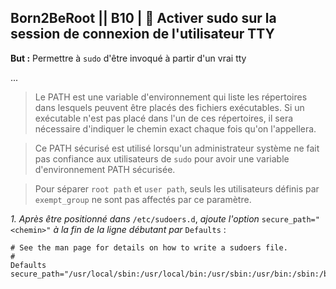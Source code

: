 ## **Born2BeRoot**  || **B10** | :crown: Activer sudo sur la session de connexion de l'utilisateur TTY

__But :__ Permettre à ```sudo``` d'être invoqué à partir d'un vrai tty

...

> Le PATH est une variable d'environnement qui liste les répertoires dans lesquels peuvent être placés des fichiers exécutables. Si un exécutable n'est pas placé dans l'un de ces répertoires, il sera nécessaire d'indiquer le chemin exact chaque fois qu'on l'appellera.

> Ce PATH sécurisé est utilisé lorsqu'un administrateur système ne fait pas confiance aux utilisateurs de ```sudo``` pour avoir une variable d'environnement PATH sécurisée. 

> Pour séparer ```root path``` et ```user path```, seuls les utilisateurs définis par ```exempt_group``` ne sont pas affectés par ce paramètre.


*1. Après être positionné dans* ```/etc/sudoers.d```,  *ajoute l'option* ```secure_path="<chemin>"``` *à la fin de la ligne débutant par* ```Defaults``` :
```
# See the man page for details on how to write a sudoers file.
#
Defaults      secure_path="/usr/local/sbin:/usr/local/bin:/usr/sbin:/usr/bin:/sbin:/bin:/snap/bin"
```
